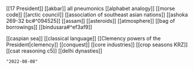 [[17 President]]
[[akbar]] all pneumonics
[[alphabet analogy]]
[[morse code]]
[[arctic council]]
[[association of southeast asian nations]]
[[ashoka 269-32 bc#^094525]]
[[assam]]
[[asteroids]]
[[atmosphere]]
[[bag of borrowings]]
[[bindusara#^ef3af9]]

[[caspian sea]]
[[classical language]]
[[Clemency powers of the President|clemency]]
[[conquest]]
[[core industries]]
[[crop seasons KRZ]]
[[csat reasoning c5]]
[[delhi dynasties]]

```query 2021-11-30 19:58
"2022-08-08"
```